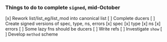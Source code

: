 ### Things to do to complete `signed`, mid-October

[x] Rework list/list_eg/list_mod into canonical list
[ ] Complete ducers
[ ] Create signed versions of spec, type, ns, errors
  [x] spec
  [x] type
  [x] ns
  [x] errors
[ ] Some lazy fns should be ducers
[ ] Write refs
[ ] Investigate `show`
[ ] Develop `method` scheme

